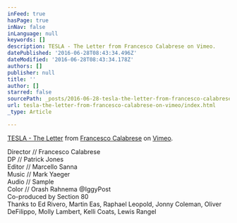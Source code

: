 ```yaml
---
inFeed: true
hasPage: true
inNav: false
inLanguage: null
keywords: []
description: TESLA - The Letter from Francesco Calabrese on Vimeo.
datePublished: '2016-06-28T08:43:34.496Z'
dateModified: '2016-06-28T08:43:34.178Z'
authors: []
publisher: null
title: ''
author: []
starred: false
sourcePath: _posts/2016-06-28-tesla-the-letter-from-francesco-calabrese-on-vimeo.md
url: tesla-the-letter-from-francesco-calabrese-on-vimeo/index.html
_type: Article

---
```

[TESLA - The Letter][0] from [Francesco Calabrese][1] on [Vimeo][2].

Director // Francesco Calabrese  
DP // Patrick Jones  
Editor // Marcello Sanna  
Music // Mark Yaeger  
Audio // Sample  
Color // Orash Rahnema @IggyPost  
Co-produced by Section 80  
Thanks to Ed Rivero, Martin Eas, Raphael Leopold, Jonny Coleman, Oliver DeFilippo, Molly Lambert, Kelli Coats, Lewis Rangel

[0]: https://vimeo.com/152195669
[1]: https://vimeo.com/francescocalabrese
[2]: https://vimeo.com/